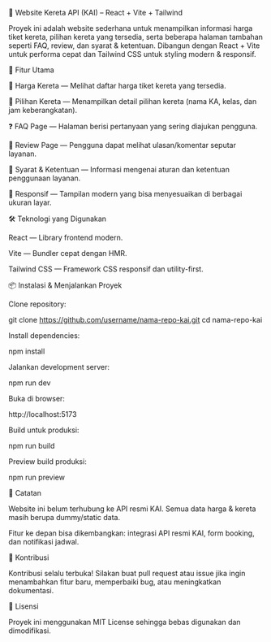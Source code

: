 🚄 Website Kereta API (KAI) – React + Vite + Tailwind

Proyek ini adalah website sederhana untuk menampilkan informasi harga tiket kereta, pilihan kereta yang tersedia, serta beberapa halaman tambahan seperti FAQ, review, dan syarat & ketentuan. Dibangun dengan React + Vite untuk performa cepat dan Tailwind CSS untuk styling modern & responsif.

🚀 Fitur Utama

💸 Harga Kereta — Melihat daftar harga tiket kereta yang tersedia.

🚆 Pilihan Kereta — Menampilkan detail pilihan kereta (nama KA, kelas, dan jam keberangkatan).

❓ FAQ Page — Halaman berisi pertanyaan yang sering diajukan pengguna.

📝 Review Page — Pengguna dapat melihat ulasan/komentar seputar layanan.

📜 Syarat & Ketentuan — Informasi mengenai aturan dan ketentuan penggunaan layanan.

📱 Responsif — Tampilan modern yang bisa menyesuaikan di berbagai ukuran layar.

🛠️ Teknologi yang Digunakan

React — Library frontend modern.

Vite — Bundler cepat dengan HMR.

Tailwind CSS — Framework CSS responsif dan utility-first.

📦 Instalasi & Menjalankan Proyek

Clone repository:

git clone https://github.com/username/nama-repo-kai.git
cd nama-repo-kai


Install dependencies:

npm install


Jalankan development server:

npm run dev


Buka di browser:

http://localhost:5173


Build untuk produksi:

npm run build


Preview build produksi:

npm run preview

📌 Catatan

Website ini belum terhubung ke API resmi KAI. Semua data harga & kereta masih berupa dummy/static data.

Fitur ke depan bisa dikembangkan: integrasi API resmi KAI, form booking, dan notifikasi jadwal.

🤝 Kontribusi

Kontribusi selalu terbuka! Silakan buat pull request atau issue jika ingin menambahkan fitur baru, memperbaiki bug, atau meningkatkan dokumentasi.

📜 Lisensi

Proyek ini menggunakan MIT License sehingga bebas digunakan dan dimodifikasi.
